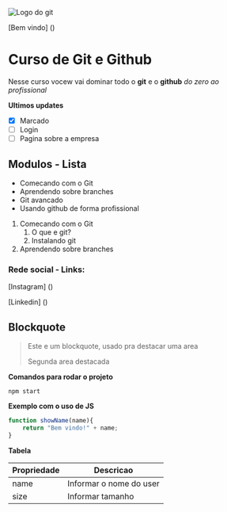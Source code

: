![Logo do git]()

[Bem vindo] ()

# Curso de Git e Github 

Nesse curso vocew vai dominar todo o **git** e o  **github** _do zero ao profissional_ 

**Ultimos updates**

- [x] Marcado
- [ ] Login
- [ ] Pagina sobre a empresa

## Modulos - Lista

* Comecando com o Git
* Aprendendo sobre branches
* Git avancado
* Usando github de forma profissional

1. Comecando com o Git
   1. O que e git?
   2. Instalando git
2. Aprendendo sobre branches


### Rede social - Links:

[Instagram] ()

[Linkedin] ()

## Blockquote

>Este e um blockquote, usado pra destacar uma area
>
>Segunda area destacada

**Comandos para rodar o projeto**

```
npm start
```
**Exemplo com o uso de JS**


```js
function showName(name){
    return "Bem vindo!" + name;
}
```


**Tabela**

Propriedade | Descricao
----------- | ---------
name | Informar o nome do user
size | Informar tamanho
